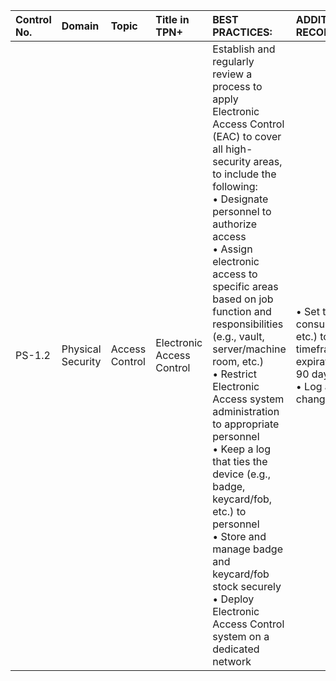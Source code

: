 | Control No. | Domain | Topic | Title in TPN+ | BEST PRACTICES: | ADDITIONAL RECOMMENDATIONS: |
| :--- | :--- | :--- | :--- | :--- | :--- |
| PS-1.2 | Physical Security | Access Control | Electronic Access Control | Establish and regularly review a process to apply Electronic Access Control (EAC) to cover all high-security areas, to include the following:<br>• Designate personnel to authorize access<br>• Assign electronic access to specific areas based on job function and responsibilities (e.g., vault, server/machine room, etc.)<br>• Restrict Electronic Access system administration to appropriate personnel<br>• Keep a log that ties the device (e.g., badge, keycard/fob, etc.) to personnel<br>• Store and manage badge and keycard/fob stock securely<br>• Deploy Electronic Access Control system on a dedicated network    | • Set third-party (e.g., consultant, contractor, etc.) to approved timeframe with expiration date (e.g., 90 days)<br>• Log access rights changes |
